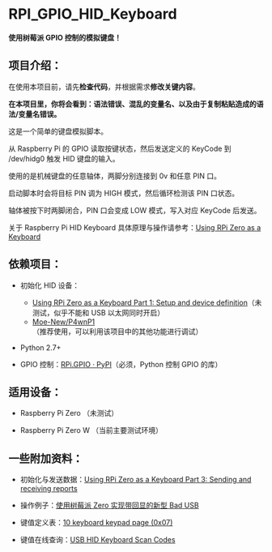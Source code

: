 # RPI\_GPIO\_HID\_Keyboard
**使用树莓派 GPIO 控制的模拟键盘！**

## 项目介绍：

在使用本项目前，请先**检查代码**，并根据需求**修改关键内容**。

**在本项目里，你将会看到：语法错误、混乱的变量名、以及由于复制粘贴造成的语法/变量名错误。**

这是一个简单的键盘模拟脚本。

从 Raspberry Pi 的 GPIO 读取按键状态，然后发送定义的 KeyCode 到 /dev/hidg0 触发 HID 键盘的输入。

使用的是机械键盘的任意轴体，两脚分别连接到 0v 和任意 PIN 口。

启动脚本时会将目标 PIN 调为 HIGH 模式，然后循环检测该 PIN 口状态。

轴体被按下时两脚闭合，PIN 口会变成 LOW 模式，写入对应 KeyCode 后发送。

关于 Raspberry Pi HID Keyboard 具体原理与操作请参考：[Using RPi Zero as a Keyboard](https://www.rmedgar.com/blog/using-rpi-zero-as-keyboard-setup-and-device-definition)


## 依赖项目：

+ 初始化 HID 设备：
  - [Using RPi Zero as a Keyboard Part 1: Setup and device definition](https://www.rmedgar.com/blog/using-rpi-zero-as-keyboard-setup-and-device-definition)（未测试，似乎不能和 USB 以太网同时开启）
  - [Moe-New/P4wnP1](https://github.com/Moe-New/P4wnP1)（推荐使用，可以利用该项目中的其他功能进行调试）

+ Python 2.7+

+ GPIO 控制：[RPi.GPIO · PyPI](https://pypi.org/project/RPi.GPIO/)（必须，Python 控制 GPIO 的库）


## 适用设备：

+ Raspberry Pi Zero （未测试）

+ Raspberry Pi Zero W （当前主要测试环境）


## 一些附加资料：

+ 初始化与发送数据：[Using RPi Zero as a Keyboard Part 3: Sending and receiving reports](https://www.rmedgar.com/blog/using-rpi-zero-as-keyboard-send-reports)

+ 操作例子：[使用树莓派 Zero 实现带回显的新型 Bad USB](http://shumeipai.nxez.com/2018/06/26/using-raspberry-pi-zero-to-implement-new-bad-usb-with-echo.html)

+ 键值定义表：[10 keyboard keypad page (0x07)](http://d1.amobbs.com/bbs_upload782111/files_47/ourdev_692986N5FAHU.pdf)

+ 键值在线查询：[USB HID Keyboard Scan Codes](https://serverhelfer.de/usb-hid-keyboard-scan-codes/)

